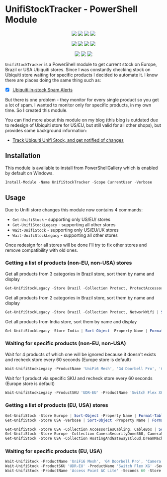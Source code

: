 ﻿# UnifiStockTracker - PowerShell Module

<p align="center">
  <a href="https://dev.azure.com/evotecpl/UnifiStockTracker/_build/results?buildId=latest"><img src="https://img.shields.io/azure-devops/build/evotecpl/39c74615-8f34-4af0-a835-68dc33f9214f/14?label=Azure%20Pipelines&style=flat-square"></a>
  <a href="https://www.powershellgallery.com/packages/UnifiStockTracker"><img src="https://img.shields.io/powershellgallery/v/UnifiStockTracker.svg?style=flat-square"></a>
  <a href="https://www.powershellgallery.com/packages/UnifiStockTracker"><img src="https://img.shields.io/powershellgallery/vpre/UnifiStockTracker.svg?label=powershell%20gallery%20preview&colorB=yellow&style=flat-square"></a>
  <a href="https://github.com/EvotecIT/UnifiStockTracker"><img src="https://img.shields.io/github/license/EvotecIT/UnifiStockTracker.svg?style=flat-square"></a>
</p>

<p align="center">
  <a href="https://www.powershellgallery.com/packages/UnifiStockTracker"><img src="https://img.shields.io/powershellgallery/p/UnifiStockTracker.svg?style=flat-square"></a>
  <a href="https://github.com/EvotecIT/UnifiStockTracker"><img src="https://img.shields.io/github/languages/top/evotecit/UnifiStockTracker.svg?style=flat-square"></a>
  <a href="https://github.com/EvotecIT/UnifiStockTracker"><img src="https://img.shields.io/github/languages/code-size/evotecit/UnifiStockTracker.svg?style=flat-square"></a>
  <a href="https://www.powershellgallery.com/packages/UnifiStockTracker"><img src="https://img.shields.io/powershellgallery/dt/UnifiStockTracker.svg?style=flat-square"></a>
</p>

<p align="center">
  <a href="https://twitter.com/PrzemyslawKlys"><img src="https://img.shields.io/twitter/follow/PrzemyslawKlys.svg?label=Twitter%20%40PrzemyslawKlys&style=flat-square&logo=twitter"></a>
  <a href="https://evotec.xyz/hub"><img src="https://img.shields.io/badge/Blog-evotec.xyz-2A6496.svg?style=flat-square"></a>
  <a href="https://www.linkedin.com/in/pklys"><img src="https://img.shields.io/badge/LinkedIn-pklys-0077B5.svg?logo=LinkedIn&style=flat-square"></a>
</p>

`UnifiStockTracker` is a PowerShell module to get current stock on Europe, Brazil or USA Ubiquiti stores.
Since I was constantly checking stock on Ubiquiti store waiting for specific products I decided to automate it.
I know there are places doing the same thing such as:

- [x] [Ubiquiti in-stock Spam Alerts](https://www.reddit.com/r/UbiquitiInStock/)

But there is one problem - they monitor for every single product so you get a lot of spam. I wanted to monitor only for specific products, in my own time. So I created this module.

You can find more about this module on my blog (this blog is outdated due to redesign of Ubiquiti store for US/EU, but still valid for all other shops), but provides some background information:
- [Track Ubiquiti Unifi Stock, and get notified of changes](https://evotec.xyz/simplify-notifications-about-ubiquiti-unifi-stock/)

## Installation

This module is available to install from PowerShellGallery which is enabled by default on Windows.

```powershell
Install-Module -Name UnifiStockTracker -Scope CurrentUser -Verbose
```

## Usage

Due to Unifi store changes this module now contains 4 commands:

- `Get-UnifiStock` - supporting only US/EU/ stores
- `Get-UnifiStockLegacy` - supporting all other stores
- `Wait-UnifiStock` - supporting only US/EU/UK stores
- `Wait-UnifiStockLegacy` - supporting all other stores

Once redesign for all stores will be done I'll try to fix other stores and remove compatibility with old ones.

### Getting a list of products (non-EU, non-USA) stores

Get all products from 3 categories in Brazil store, sort them by name and display

```powershell
Get-UnifiStockLegacy -Store Brazil -Collection Protect, ProtectAccessories, ProtectNVR | Sort-Object -Property Name | Format-Table
```

Get all products from 2 categories in Brazil store, sort them by name and display

```powershell
Get-UnifiStockLegacy -Store Brazil -Collection Protect, NetworkWifi | Sort-Object -Property Name | Format-Table
```

Get all products from India store, sort them by name and display

```powershell
Get-UnifiStockLegacy -Store India | Sort-Object -Property Name | Format-Table
```

### Waiting for specific products (non-EU, non-USA)

Wait for 4 products of which one will be ignored because it doesn't exists and recheck store every 60 seconds (Europe store is default)

```powershell
Wait-UnifiStockLegacy -ProductName 'UniFi6 Mesh', 'G4 Doorbell Pro', 'Camera G4 Pro', 'Test' -Seconds 60
```

Wait for 1 product via specific SKU and recheck store every 60 seconds (Europe store is default)

```powershell
Wait-UnifiStockLegacy -ProductSKU 'UDR-EU' -ProductName 'Switch Flex XG' -Seconds 60
```

### Getting a list of products (EU, USA) stores

```powershell
Get-UnifiStock -Store Europe | Sort-Object -Property Name | Format-Table
Get-UnifiStock -Store USA -Verbose | Sort-Object -Property Name | Format-Table

Get-UnifiStock -Store USA -Collection AccessoriesCabling, CableBox | Sort-Object -Property Name | Format-Table
Get-UnifiStock -Store Europe -Collection CameraSecurityDome360, CameraSecurityCompactPoEWired | Sort-Object -Property Name | Format-Table
Get-UnifiStock -Store USA -Collection HostingAndGatewaysCloud,DreamMachine, DreamRouter | Sort-Object -Property Name | Format-Table
```

### Waiting for specific products (EU, USA)

```powershell
Wait-UnifiStock -ProductName 'UniFi6 Mesh', 'G4 Doorbell Pro', 'Camera G4 Pro', 'Test' -Seconds 60 -Store USA
Wait-UnifiStock -ProductSKU 'UDR-EU' -ProductName 'Switch Flex XG' -Seconds 60 -Store Europe
Wait-UnifiStock -ProductName 'Access Point AC Lite' -Seconds 60 -Store Europe
```
